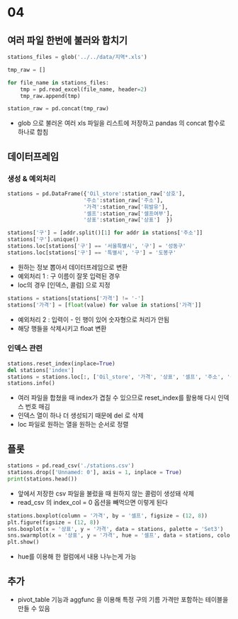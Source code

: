 # 04

## 여러 파일 한번에 불러와 합치기

```python
stations_files = glob('../../data/지역*.xls')

tmp_raw = []

for file_name in stations_files:
    tmp = pd.read_excel(file_name, header=2)
    tmp_raw.append(tmp)

station_raw = pd.concat(tmp_raw)
```

* glob 으로 불러온 여러 xls 파일을 리스트에 저장하고 pandas 의 concat 함수로 하나로 합침



## 데이터프레임

### 생성 & 예외처리

```python
stations = pd.DataFrame({'Oil_store':station_raw['상호'], 
                        '주소':station_raw['주소'],
                        '가격':station_raw['휘발유'],
                        '셀프':station_raw['셀프여부'],
                        '상표':station_raw['상표']  })

stations['구'] = [addr.split()[1] for addr in stations['주소']]
stations['구'].unique()
stations.loc[stations['구'] == '서울특별시', '구'] = '성동구'
stations.loc[stations['구'] == '특별시', '구'] = '도봉구'
```

* 원하는 정보 뽑아서 데이터프레임으로 변환
* 예외처리 1 : 구 이름이 잘못 입력된 경우
* loc의 경우 [인덱스, 콜럼] 으로 지정

```python
stations = stations[stations['가격'] != '-']
stations['가격'] = [float(value) for value in stations['가격']]
```

* 예외처리 2 : 입력이 - 인 행이 있어 숫자형으로 처리가 안됨
* 해당 행들을 삭제시키고 float 변환



### 인덱스 관련

```python
stations.reset_index(inplace=True)
del stations['index']
stations = stations.loc[:, ['Oil_store', '가격', '상표', '셀프', '주소', '구']]
stations.info()
```

* 여러 파일을 합쳤을 때 index가 겹칠 수 있으므로 reset_index를 활용해 다시 인덱스 번호 매김
* 인덱스 열이 하나 더 생성되기 때문에 del 로 삭제
* loc 파일로 원하는 열을 원하는 순서로 정렬



## 플롯

```python
stations = pd.read_csv('./stations.csv')
stations.drop(['Unnamed: 0'], axis = 1, inplace = True)
print(stations.head())
```

* 앞에서 저장한 csv 파일을 불렀을 때 원하지 않는 콜럼이 생성돼 삭제
* read_csv 의 index_col = 0 옵션을 빼먹으면 이렇게 된다

```python
stations.boxplot(column = '가격', by = '셀프', figsize = (12, 8))
plt.figure(figsize = (12, 8))
sns.boxplot(x = '상표', y = '가격', data = stations, palette = 'Set3')
sns.swarmplot(x = '상표', y = '가격', hue = '셀프', data = stations, color = '.6')
plt.show()
```

* hue를 이용해 한 컬럼에서 내용 나누는게 가능



## 추가

* pivot_table 기능과 aggfunc 을 이용해 특정 구의 기름 가격만 포함하는 테이블을 만들 수 있음